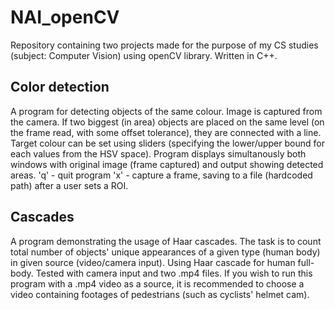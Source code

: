 # NAI_openCV

Repository containing two projects made for the purpose of my CS studies (subject: Computer Vision) using openCV library. Written in C++.

## Color detection

A program for detecting objects of the same colour. Image is captured from the camera. If two biggest (in area) objects are placed on the same level (on the frame read, with some offset tolerance), they are connected with a line.
Target colour can be set using sliders (specifying the lower/upper bound for each values from the HSV space).
Program displays simultanously both windows with original image (frame captured) and output showing detected areas.
'q' - quit program
'x' - capture a frame, saving to a file (hardcoded path) after a user sets a ROI.

## Cascades

A program demonstrating the usage of Haar cascades. 
The task is to count total number of objects' unique appearances of a given type (human body) in given source (video/camera input). Using Haar cascade for human full-body. Tested with camera input and two .mp4 files.
If you wish to run this program with a .mp4 video as a source, it is recommended to choose a video containing footages of pedestrians (such as cyclists' helmet cam).
